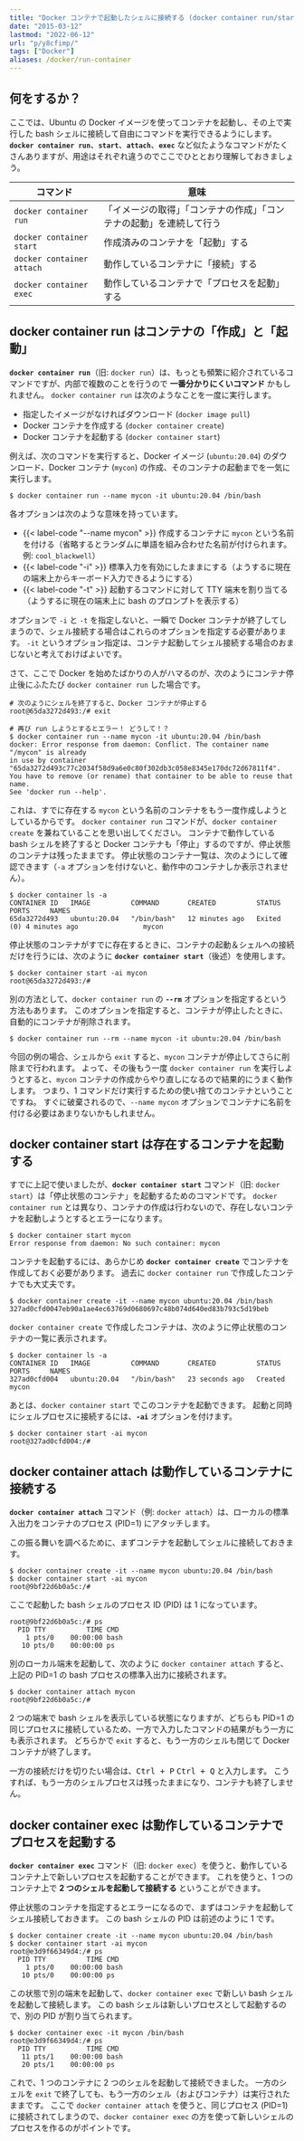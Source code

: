 ```yaml
---
title: "Docker コンテナで起動したシェルに接続する (docker container run/start/exec/attach)"
date: "2015-03-12"
lastmod: "2022-06-12"
url: "p/y8cfimp/"
tags: ["Docker"]
aliases: /docker/run-container
---
```


何をするか？
----

ここでは、Ubuntu の Docker イメージを使ってコンテナを起動し、その上で実行した bash シェルに接続して自由にコマンドを実行できるようにします。
__`docker container run`__、__`start`__、__`attach`__、__`exec`__ など似たようなコマンドがたくさんありますが、用途はそれぞれ違うのでここでひととおり理解しておきましょう。

| コマンド | 意味 |
| ---- | ---- |
| `docker container run` | 「イメージの取得」「コンテナの作成」「コンテナの起動」を連続して行う |
| `docker container start` | 作成済みのコンテナを「起動」する |
| `docker container attach` | 動作しているコンテナに「接続」する |
| `docker container exec` | 動作しているコンテナで「プロセスを起動」する |


docker container run はコンテナの「作成」と「起動」
----

__`docker container run`__（旧: `docker run`）は、もっとも頻繁に紹介されているコマンドですが、内部で複数のことを行うので __一番分かりにくいコマンド__ かもしれません。
`docker container run` は次のようなことを一度に実行します。

- 指定したイメージがなければダウンロード (`docker image pull`)
- Docker コンテナを作成する (`docker container create`)
- Docker コンテナを起動する (`docker container start`)

例えば、次のコマンドを実行すると、Docker イメージ (`ubuntu:20.04`) のダウンロード、Docker コンテナ (`mycon`) の作成、そのコンテナの起動までを一気に実行します。

```console
$ docker container run --name mycon -it ubuntu:20.04 /bin/bash
```

各オプションは次のような意味を持っています。

- {{< label-code "--name mycon" >}} 作成するコンテナに `mycon` という名前を付ける（省略するとランダムに単語を組み合わせた名前が付けられます。例: `cool_blackwell`）
- {{< label-code "-i" >}} 標準入力を有効にしたままにする（ようするに現在の端末上からキーボード入力できるようにする）
- {{< label-code "-t" >}} 起動するコマンドに対して TTY 端末を割り当てる（ようするに現在の端末上に bash のプロンプトを表示する）

オプションで `-i` と `-t` を指定しないと、一瞬で Docker コンテナが終了してしまうので、シェル接続する場合はこれらのオプションを指定する必要があります。
`-it` というオプション指定は、コンテナ起動してシェル接続する場合のおまじないと考えておけばよいです。

さて、ここで Docker を始めたばかりの人がハマるのが、次のようにコンテナ停止後にふたたび `docker container run` した場合です。

```
# 次のようにシェルを終了すると、Docker コンテナが停止する
root@65da3272d493:/# exit

# 再び run しようとするとエラー！ どうして！？
$ docker container run --name mycon -it ubuntu:20.04 /bin/bash
docker: Error response from daemon: Conflict. The container name "/mycon" is already
in use by container "65da3272d493c77c2034f58d9a6e0c80f302db3c058e8345e170dc72d67811f4".
You have to remove (or rename) that container to be able to reuse that name.
See 'docker run --help'.
```

これは、すでに存在する `mycon` という名前のコンテナをもう一度作成しようとしているからです。
`docker container run` コマンドが、`docker container create` を兼ねていることを思い出してください。
コンテナで動作している bash シェルを終了すると Docker コンテナも「停止」するのですが、停止状態のコンテナは残ったままです。
停止状態のコンテナ一覧は、次のようにして確認できます（`-a` オプションを付けないと、動作中のコンテナしか表示されません）。

```console
$ docker container ls -a
CONTAINER ID   IMAGE          COMMAND       CREATED          STATUS                        PORTS     NAMES
65da3272d493   ubuntu:20.04   "/bin/bash"   12 minutes ago   Exited (0) 4 minutes ago                mycon
```

停止状態のコンテナがすでに存在するときに、コンテナの起動＆シェルへの接続だけを行うには、次のように __`docker container start`__（後述）を使用します。

```console
$ docker container start -ai mycon
root@65da3272d493:/#
```

別の方法として、`docker container run` の __`--rm`__ オプションを指定するという方法もあります。
このオプションを指定すると、コンテナが停止したときに、自動的にコンテナが削除されます。

```console
$ docker container run --rm --name mycon -it ubuntu:20.04 /bin/bash
```

今回の例の場合、シェルから `exit` すると、`mycon` コンテナが停止してさらに削除まで行われます。
よって、その後もう一度 `docker container run` を実行しようとすると、`mycon` コンテナの作成からやり直しになるので結果的にうまく動作します。
つまり、1 コマンドだけ実行するための使い捨てのコンテナということですね。
すぐに破棄されるので、`--name mycon` オプションでコンテナに名前を付ける必要はあまりないかもしれません。


docker container start は存在するコンテナを起動する
----

すでに上記で使いましたが、__`docker container start`__ コマンド（旧: `docker start`）は「停止状態のコンテナ」を起動するためのコマンドです。
`docker container run` とは異なり、コンテナの作成は行わないので、存在しないコンテナを起動しようとするとエラーになります。

```console
$ docker container start mycon
Error response from daemon: No such container: mycon
```

コンテナを起動するには、あらかじめ __`docker container create`__ でコンテナを作成しておく必要があります。
過去に `docker container run` で作成したコンテナでも大丈夫です。

```console
$ docker container create -it --name mycon ubuntu:20.04 /bin/bash
327ad0cfd0047eb90a1ae4ec63769d0680697c48b074d640ed83b793c5d19beb
```

`docker container create` で作成したコンテナは、次のように停止状態のコンテナの一覧に表示されます。

```console
$ docker container ls -a
CONTAINER ID   IMAGE          COMMAND       CREATED          STATUS                        PORTS     NAMES
327ad0cfd004   ubuntu:20.04   "/bin/bash"   23 seconds ago   Created                                 mycon
```

あとは、`docker container start` でこのコンテナを起動できます。
起動と同時にシェルプロセスに接続するには、__`-ai`__ オプションを付けます。

```console
$ docker container start -ai mycon
root@327ad0cfd004:/#
```


docker container attach は動作しているコンテナに接続する
----

__`docker container attach`__ コマンド（例: `docker attach`）は、ローカルの標準入出力をコンテナのプロセス (PID=1) にアタッチします。

この振る舞いを調べるために、まずコンテナを起動してシェルに接続しておきます。

```console
$ docker container create -it --name mycon ubuntu:20.04 /bin/bash
$ docker container start -ai mycon
root@9bf22d6b0a5c:/#
```

ここで起動した bash シェルのプロセス ID (PID) は 1 になっています。

```console
root@9bf22d6b0a5c:/# ps
  PID TTY          TIME CMD
    1 pts/0    00:00:00 bash
   10 pts/0    00:00:00 ps
```

別のローカル端末を起動して、次のように `docker container attach` すると、上記の PID=1 の bash プロセスの標準入出力に接続されます。

```console
$ docker container attach mycon
root@9bf22d6b0a5c:/#
```

2 つの端末で bash シェルを表示している状態になりますが、どちらも PID=1 の同じプロセスに接続しているため、一方で入力したコマンドの結果がもう一方にも表示されます。
どちらかで `exit` すると、もう一方のシェルも閉じて Docker コンテナが終了します。

一方の接続だけを切りたい場合は、<kbd>Ctrl + P</kbd> <kbd>Ctrl + Q</kbd> と入力します。
こうすれば、もう一方のシェルプロセスは残ったままになり、コンテナも終了しません。


docker container exec は動作しているコンテナでプロセスを起動する
----

__`docker container exec`__ コマンド（旧: `docker exec`）を使うと、動作しているコンテナ上で新しいプロセスを起動することができます。
これを使うと、1 つのコンテナ上で __2 つのシェルを起動して接続する__ ということができます。

停止状態のコンテナを指定するとエラーになるので、まずはコンテナを起動してシェル接続しておきます。
この bash シェルの PID は前述のように 1 です。

```console
$ docker container create -it --name mycon ubuntu:20.04 /bin/bash
$ docker container start -ai mycon
root@e3d9f66349d4:/# ps
  PID TTY          TIME CMD
    1 pts/0    00:00:00 bash
   10 pts/0    00:00:00 ps
```

この状態で別の端末を起動して、`docker container exec` で新しい bash シェルを起動して接続します。
この bash シェルは新しいプロセスとして起動するので、別の PID が割り当てられます。

```console
$ docker container exec -it mycon /bin/bash
root@e3d9f66349d4:/# ps
  PID TTY          TIME CMD
   11 pts/1    00:00:00 bash
   20 pts/1    00:00:00 ps
```

これで、1 つのコンテナに 2 つのシェルを起動して接続できました。
一方のシェルを `exit` で終了しても、もう一方のシェル（およびコンテナ）は実行されたままです。
ここで `docker container attach` を使うと、同じプロセス (PID=1) に接続されてしまうので、`docker container exec` の方を使って新しいシェルのプロセスを作るのがポイントです。

